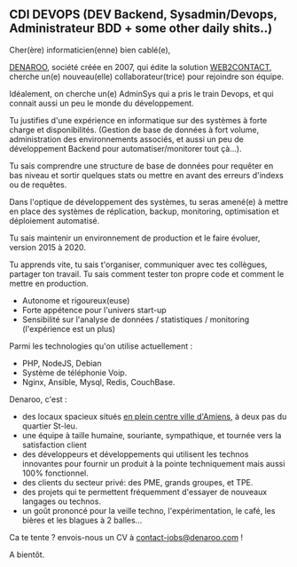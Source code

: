 ## CDI DEVOPS (DEV Backend, Sysadmin/Devops, Administrateur BDD + some other daily shits..)

Cher(ère) informaticien(enne) bien cablé(e),

[DENAROO](http://www.denaroo.com), société créée en 2007, qui édite la solution [WEB2CONTACT](http://www.web2contact.com), cherche un(e) nouveau(elle) collaborateur(trice) pour rejoindre son équipe.

Idéalement, on cherche un(e) AdminSys qui a pris le train Devops, et qui connait aussi un peu le monde du développement.

Tu justifies d'une expérience en informatique sur des systèmes à forte charge et disponibilités. (Gestion de base de données à fort volume, administration  des environnements associés, et aussi un peu de développement Backend pour automatiser/monitorer tout çà...).

Tu sais comprendre une structure de base de données pour requêter en bas niveau et sortir quelques stats ou mettre en avant des erreurs d'indexs ou de requêtes.

Dans l'optique de développement des systèmes, tu seras amené(e) à mettre en place des systèmes de réplication, backup, monitoring, optimisation et déploiement automatisé.

Tu sais maintenir un environnement de production et le faire évoluer, version 2015 à 2020.

Tu apprends vite, tu sais t'organiser, communiquer avec tes collègues, partager ton travail. Tu sais comment tester ton propre code et comment le mettre en production. 

- Autonome et rigoureux(euse)
- Forte appétence pour l'univers start-up 
- Sensibilité sur l'analyse de données / statistiques / monitoring (l'expérience est un plus) 

Parmi les technologies qu'on utilise actuellement : 
- PHP, NodeJS, Debian
- Système de téléphonie Voip.
- Nginx, Ansible, Mysql, Redis, CouchBase.

Denaroo, c'est :
* des locaux spacieux situés [en plein centre ville d'Amiens](https://goo.gl/maps/MJTJpSL8jcG2), à deux pas du quartier St-leu.
* une équipe à taille humaine, souriante, sympathique, et tournée vers la satisfaction client
* des développeurs et développements qui utilisent les technos innovantes pour fournir un produit à la pointe techniquement mais aussi 100% fonctionnel.
* des clients du secteur privé: des PME, grands groupes, et TPE.
* des projets qui te permettent fréquemment d'essayer de nouveaux langages ou technos.
* un goût prononcé pour la veille techno, l'expérimentation, le café, les bières et les blagues à 2 balles...

Ca te tente ? envois-nous un CV à contact-jobs@denaroo.com !  

A bientôt.
